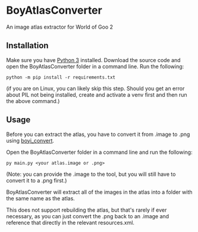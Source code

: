 # BoyAtlasConverter

An image atlas extractor for World of Goo 2

## Installation

Make sure you have [Python 3](https://www.python.org/) installed. Download the source code and open the BoyAtlasConverter folder in a command line. Run the following:

    python -m pip install -r requirements.txt

(if you are on Linux, you can likely skip this step. Should you get an error about PIL not being installed, create and activate a venv first and then run the above command.)

## Usage

Before you can extract the atlas, you have to convert it from .image to .png using [boyi_convert](https://github.com/codeshaunted/boyi_convert/releases).

Open the BoyAtlasConverter folder in a command line and run the following:

    py main.py <your atlas.image or .png>

(Note: you can provide the .image to the tool, but you will still have to convert it to a .png first.)

BoyAtlasConverter will extract all of the images in the atlas into a folder with the same name as the atlas.

This does not support rebuilding the atlas, but that's rarely if ever necessary, as you can just convert the .png back to an .image and reference that directly in the relevant resources.xml.
